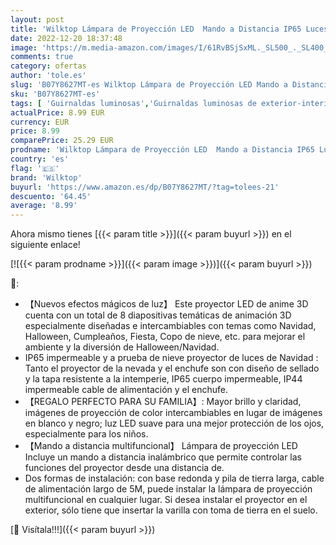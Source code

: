 ```yaml
---
layout: post
title: 'Wilktop Lámpara de Proyección LED  Mando a Distancia IP65 Luces de Navidad para Exterior Proyección de Luces de Navidad para Jardín Fiesta de Boda Fiesta de Cumpleaños'
date: 2022-12-20 18:37:48
image: 'https://m.media-amazon.com/images/I/61RvBSjSxML._SL500_._SL400_.jpg'
comments: true
category: ofertas
author: 'tole.es'
slug: 'B07Y8627MT-es Wilktop Lámpara de Proyección LED Mando a Distancia IP65...'
sku: 'B07Y8627MT-es'
tags: [ 'Guirnaldas luminosas','Guirnaldas luminosas de exterior-interior','Iluminación','navidad','wilktop','🇪🇸', ]
actualPrice: 8.99 EUR
currency: EUR
price: 8.99
comparePrice: 25.29 EUR
prodname: 'Wilktop Lámpara de Proyección LED  Mando a Distancia IP65 Luces de Navidad para Exterior Proyección de Luces de Navidad para Jardín Fiesta de Boda Fiesta de Cumpleaños'
country: 'es'
flag: '🇪🇸'
brand: 'Wilktop'
buyurl: 'https://www.amazon.es/dp/B07Y8627MT/?tag=tolees-21'
descuento: '64.45'
average: '8.99'
---
```


Ahora mismo tienes [{{< param title >}}]({{< param buyurl >}}) en el siguiente enlace!

[![{{< param prodname >}}]({{< param image >}})]({{< param buyurl >}})

🔎:

- 【Nuevos efectos mágicos de luz】 Este proyector LED de anime 3D cuenta con un total de 8 diapositivas temáticas de animación 3D especialmente diseñadas e intercambiables con temas como Navidad, Halloween, Cumpleaños, Fiesta, Copo de nieve, etc. para mejorar el ambiente y la diversión de Halloween/Navidad.
- IP65 impermeable y a prueba de nieve proyector de luces de Navidad : Tanto el proyector de la nevada y el enchufe son con diseño de sellado y la tapa resistente a la intemperie, IP65 cuerpo impermeable, IP44 impermeable cable de alimentación y el enchufe.
- 【REGALO PERFECTO PARA SU FAMILIA】: Mayor brillo y claridad, imágenes de proyección de color intercambiables en lugar de imágenes en blanco y negro; luz LED suave para una mejor protección de los ojos, especialmente para los niños.
- 【Mando a distancia multifuncional】 Lámpara de proyección LED Incluye un mando a distancia inalámbrico que permite controlar las funciones del proyector desde una distancia de.
- Dos formas de instalación: con base redonda y pila de tierra larga, cable de alimentación largo de 5M, puede instalar la lámpara de proyección multifuncional en cualquier lugar. Si desea instalar el proyector en el exterior, sólo tiene que insertar la varilla con toma de tierra en el suelo.

[🛒 Visítala!!!]({{< param buyurl >}})
